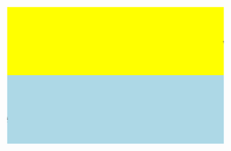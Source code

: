 <!DOCTYPE html>
<html lang="en">
<head>
    <meta charset="UTF-8">
    <meta http-equiv="X-UA-Compatible" content="IE=edge">
    <meta name="viewport" content="width=device-width, initial-scale=1.0">
    <title>Marquee</title>
</head>
<body>

  <font size=5>
  <marquee behaviour="scroll" direction="left" bgcolor="yellow" >

   <h1> Welcome to pro coding </h1>
   
  </marquee>

  <marquee behaviour="scroll" direction="right" bgcolor="lightblue" >

  <h1>Welcome to my website</h1>  

  </marquee>

</body>
</html>
